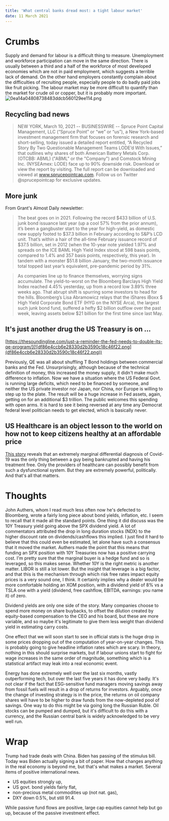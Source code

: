 ```yaml
---
title: 'What central banks dread most: a tight labour market'
date: 11 March 2021
---
```


# Crumbs

Supply and demand for labour is a difficult thing to measure. Unemployment and workforce participation can move in the same direction. There is usually between a third and a half of the workforce of most developed economies which are not in paid employment, which suggests a terrible lack of demand. On the other hand employers constantly complain about the difficulties of recruiting people, especially people to do badly paid jobs like fruit picking. The labour market may be more difficult to quantify than the market for crude oil or copper, but it is probably more important.
![0ea14a04808738483ddcb560129ee114.png]({attach}0ea14a04808738483ddcb560129ee114.png)

## Recycling bad news

> NEW YORK, March 10, 2021 -- BUSINESSWIRE -- Spruce Point Capital Management, LLC (“Spruce Point” or “we” or “us”), a New York-based investment management firm that focuses on forensic research and short-selling, today issued a detailed report entitled, “A Recycled Story By Two Questionable Management Teams LODE’d With Issues,” that outlines why shares of both American Battery Metals Corp. (OTCBB: ABML) ("ABML" or the "Company") and Comstock Mining Inc. (NYSEAmex: LODE) face up to 90% downside risk. Download or view the report by visiting. The full report can be downloaded and viewed at www.sprucepointcap.com. Follow us on Twitter @sprucepointcap for exclusive updates.

## More junk
From Grant's Almost Daily newsletter:

> The beat goes on in 2021. Following the record $433 billion of U.S. junk bond issuance last year (up a cool 57% from the prior annum), it’s been a gangbuster start to the year for high-yield, as domestic new supply footed to $37.3 billion in February according to S&P’s LCD unit.  That’s within a hair of the all-time February issuance record of $37.5 billion, set in 2012 (when the 10-year note yielded 1.97% and spreads on the ICE BAML High Yield Index stood at 598 basis points, compared to 1.4% and 357 basis points, respectively, this year).   In tandem with a monster $51.8 billion January, the two-month issuance total topped last year’s equivalent, pre-pandemic period by 31%.

> As companies line up to finance themselves, worrying signs accumulate. The yield-to-worst on the Bloomberg Barclays High Yield Index reached 4.45% yesterday, up from a record low 3.89% three weeks ago.  That abrupt shift is spurring some investors to head for the hills. Bloomberg’s Lisa Abramowicz relays that the iShares iBoxx $ High Yield Corporate Bond ETF (HYG on the NYSE Arca), the largest such junk bond fund, suffered a hefty $2 billion outflow over the past week, leaving assets below $21 billion for the first time since last May.

## It's just another drug the US Treasury is on …

[https://thesoundingline.com/just-a-reminder-the-fed-needs-to-double-its-qe-program/](![df86e4ccb6e28330d2b3590c18c46f22.png](df86e4ccb6e28330d2b3590c18c46f22.png))

Previously, QE was all about shuffling T Bond holdings between commercial banks and the Fed. Unsurprisingly, although because of the technical definition of money, this increased the money supply, it didn't make much difference to inflation. Now we have a situation where the US Federal Govt. is running large deficits, which need to be financed by someone, and neither the US private investor nor Japan, nor China, nor Europe is willing to step up to the plate. The result will be a huge increase in Fed assets, again, getting on for an additional $3 trillion. The public welcomes this spending with open arms. It is hard to see it being reversed at any time any Democrat federal level politician needs to get elected, which is basically never. 

## US Healthcare is an object lesson to the world on how not to keep citizens healthy at an affordable price

[This story](https://www.nytimes.com/2021/03/10/upshot/covid-bill-health-gap.html) reveals that an extremely marginal differential diagnosis of Covid-19 was the only thing between a guy being bankrupted and having his treatment free. Only the providers of healthcare can possibly benefit from such a dysfunctional system. But they are extremely powerful, politically. And that's all that matters.

# Thoughts

John Authers, whom I read much less often now he's defected to Bloomberg, wrote a fairly long piece about bond yields, inflation, etc. I seem to recall that it made all the standard points. One thing it did discuss was the 10Y Treasury yield going above the SPX dividend yield. A lot of commentators attributed the drop in long duration stocks (NDX) to the higher discount rate on dividends/cashflows this implied. I just find it hard to believe that this could even be estimated, let alone have such a consensus that it moved the market.
Authers made the point that this means that funding an SPX position with 10Y Treasuries now has a positive carrying cost. I'm pretty sure that the marginal buyer is a hedge fund and so is leveraged, so this makes sense. Whether 10Y is the right metric is another matter. LIBOR is still a lot lower.  But the insight that leverage is a big factor, and that this is the mechanism through which risk free rates impact equity prices is a very sound one, I think.  It certainly implies why a dealer would be more comfortable holding an XOM position, with a dividend yield of 8% vs a TSLA one with a yield (dividend, free cashflow, EBITDA, earnings: you name it) of zero. 

Dividend yields are only one side of the story. Many companies choose to spend more money on share buybacks, to offset the dilution created by equity-based compensation to the CEO and his board, but these are more variable, and so maybe it's legitimate to give them less weight than dividend yield in estimating carry costs.

One effect that we will soon start to see in official stats is the huge drop in some prices dropping out of the computation of year-on-year changes. This is probably going to give headline inflation rates which are scary. In theory, nothing in this should surprise markets, but if labour unions start to fight for wage increases in the same order of magnitude, something which is a statistical artifact may leak into a real economic event.

Energy has done extremely well over the last six months, vastly outperforming tech, but over the last five years it has done very badly. It's not clear if the fact that ESG-sensitive fund managers moving savings away from fossil fuels will result in a drop of returns for investors. Arguably, once the change of investing strategy is in the price, the returns on oil company shares will have to be higher to draw funds from the now-depleted pool of savings. One way to do this might be via going long the Russian Ruble. Oil stocks can be pumped and dumped, but it's difficult to do this with a currency, and the Russian central bank is widely acknowledged to be very well run.

# Wrap

Trump had trade deals with China. Biden has passing of the stimulus bill. Today was Biden actually signing a bit of paper. How that changes anything in the real economy is beyond me, but that's what makes a market. Several items of positive international news. 

- US equities strongly up,
- US govt. bond yields fairly flat,
- non-precious metal commodities up (not nat. gas),
- DXY down 0.5%, but still 91.4.

While passive fund flows are positive, large cap equities cannot help but go up, because of the passive investment effect.

